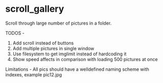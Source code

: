 # scroll_gallery
Scroll through large number of pictures in a folder.

TODOS - 

1. Add scroll instead of buttons
2. Add multiple pictures in single window
3. Use filesystem to get imglimit instead of hardcoding it 
4. Show speed affects in comparison with loading 500 pictures at once

Limitations - 
All pics should have a welldefined naming scheme with indexes, example pic12.jpg
